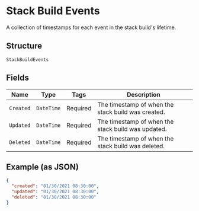 
# Stack Build Events

A collection of timestamps for each event in the stack build's lifetime.

## Structure

`StackBuildEvents`

## Fields

| Name | Type | Tags | Description |
|  --- | --- | --- | --- |
| `Created` | `DateTime` | Required | The timestamp of when the stack build was created. |
| `Updated` | `DateTime` | Required | The timestamp of when the stack build was updated. |
| `Deleted` | `DateTime` | Required | The timestamp of when the stack build was deleted. |

## Example (as JSON)

```json
{
  "created": "01/30/2021 08:30:00",
  "updated": "01/30/2021 08:30:00",
  "deleted": "01/30/2021 08:30:00"
}
```

